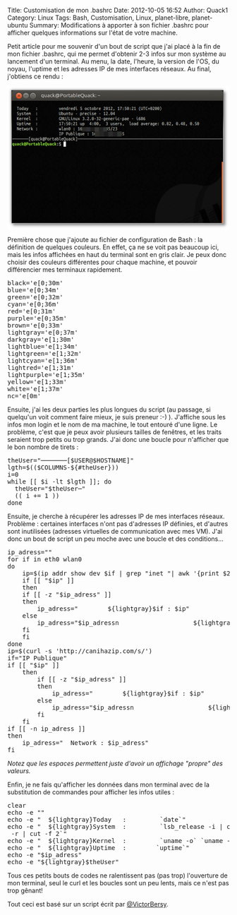 Title: Customisation de mon .bashrc
Date: 2012-10-05 16:52
Author: Quack1
Category: Linux
Tags: Bash, Customisation, Linux, planet-libre, planet-ubuntu
Summary: Modifications à apporter à son fichier .bashrc pour afficher quelques informations sur l'état de votre machine.

Petit article pour me souvenir d'un bout de script que j'ai placé à la
fin de mon fichier .bashrc, qui me permet d'obtenir 2-3 infos sur mon
système au lancement d'un terminal. Au menu, la date, l'heure, la
version de l'OS, du noyau, l'uptime et les adresses IP de mes interfaces
réseaux. Au final, j'obtiens ce rendu :

<img src="upload/custombash.png" width="600" align="center" />

Première chose que j'ajoute au fichier de configuration de Bash : la
définition de quelques couleurs. En effet, ça ne se voit pas beaucoup
ici, mais les infos affichées en haut du terminal sont en gris clair. Je
peux donc choisir des couleurs différentes pour chaque machine, et
pouvoir différencier mes terminaux rapidement.

<pre>
black='e[0;30m'
blue='e[0;34m'
green='e[0;32m'
cyan='e[0;36m'
red='e[0;31m'
purple='e[0;35m'
brown='e[0;33m'
lightgray='e[0;37m'
darkgray='e[1;30m'
lightblue='e[1;34m'
lightgreen='e[1;32m'
lightcyan='e[1;36m'
lightred='e[1;31m'
lightpurple='e[1;35m'
yellow='e[1;33m'
white='e[1;37m'
nc='e[0m'
</pre>

Ensuite, j'ai les deux parties les plus longues du script (au passage,
si quelqu'un voit comment faire mieux, je suis preneur :-) ). J'affiche
sous les infos mon login et le nom de ma machine, le tout entouré d'une
ligne. Le problème, c'est que je peux avoir plusieurs tailles de
fenêtres, et les traits seraient trop petits ou trop grands. J'ai donc
une boucle pour n'afficher que le bon nombre de tirets :

<pre>
theUser="───────[$USER@$HOSTNAME]"
lgth=$(($COLUMNS-${#theUser}))
i=0
while [[ $i -lt $lgth ]]; do
  theUser="$theUser─"
  (( i += 1 ))
done
</pre>

Ensuite, je cherche à récupérer les adresses IP de mes interfaces
réseaux. Problème : certaines interfaces n'ont pas d'adresses IP
définies, et d'autres sont inutilisées (adresses virtuelles de
communication avec mes VM). J'ai donc un bout de script un peu moche
avec une boucle et des conditions...

<pre>
ip_adress=""
for if in eth0 wlan0
do
    ip=$(ip addr show dev $if | grep "inet "| awk '{print $2}')
    if [[ "$ip" ]] 
    then
	if [[ -z "$ip_adress" ]]
	then
	    ip_adress="        ${lightgray}$if : $ip" 
	else
	    ip_adress="$ip_adressn                    ${lightgray}$if : $ip"
	fi
    fi
done
ip=$(curl -s 'http://canihazip.com/s/')
if="IP Publique"
if [[ "$ip" ]]
    then
        if [[ -z "$ip_adress" ]]
        then
            ip_adress="        ${lightgray}$if : $ip"
        else
            ip_adress="$ip_adressn                    ${lightgray}$if : $ip"
        fi
    fi
if [[ -n ip_adress ]]
then
    ip_adress="  Network : $ip_adress"
fi
</pre>

*Notez que les espaces permettent juste d'avoir un affichage "propre"
des valeurs.*

Enfin, je ne fais qu'afficher les données dans mon terminal avec de la
substitution de commandes pour afficher les infos utiles :

<pre>
clear
echo -e ""
echo -e "  ${lightgray}Today   :         `date`"
echo -e "  ${lightgray}System  :         `lsb_release -i | cut -f 2` - `lsb_release -c | cut -f 2` - `lsb_release
 -r | cut -f 2`"
echo -e "  ${lightgray}Kernel  :         `uname -o` `uname -r` - `uname -m`"
echo -e "  ${lightgray}Uptime  :        `uptime`"
echo -e "$ip_adress"
echo -e "${lightgray}$theUser"
</pre>

Tous ces petits bouts de codes ne ralentissent pas (pas trop)
l'ouverture de mon terminal, seul le curl et les boucles sont un peu
lents, mais ce n'est pas trop gênant!

Tout ceci est basé sur un script écrit par [@VictorBersy][].

[@VictorBersy]: https://twitter.com/VictorBersy/status/233125380423311361 "@VictorBersy"

